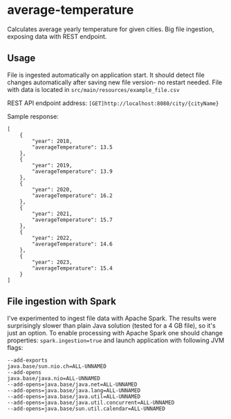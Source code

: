 # average-temperature
Calculates average yearly temperature for given cities. Big file ingestion, exposing data with REST endpoint.

## Usage

File is ingested automatically on application start. It should detect file changes automatically after saving new file version- no restart needed. File with
data is located in `src/main/resources/example_file.csv`

REST API endpoint address: `[GET]http://localhost:8080/city/{cityName}`

Sample response:

```
[
    {
        "year": 2018,
        "averageTemperature": 13.5
    },
    {
        "year": 2019,
        "averageTemperature": 13.9
    },
    {
        "year": 2020,
        "averageTemperature": 16.2
    },
    {
        "year": 2021,
        "averageTemperature": 15.7
    },
    {
        "year": 2022,
        "averageTemperature": 14.6
    },
    {
        "year": 2023,
        "averageTemperature": 15.4
    }
]
```

## File ingestion with Spark

I've experimented to ingest file data with Apache Spark. The results were surprisingly slower than plain Java solution (tested for a 4 GB file), so it's just an
option. To enable processing with Apache Spark one should change properties:
`spark.ingestion=true` and launch application with following JVM flags:

```
--add-exports
java.base/sun.nio.ch=ALL-UNNAMED
--add-opens
java.base/java.nio=ALL-UNNAMED
--add-opens=java.base/java.net=ALL-UNNAMED
--add-opens=java.base/java.lang=ALL-UNNAMED
--add-opens=java.base/java.util=ALL-UNNAMED
--add-opens=java.base/java.util.concurrent=ALL-UNNAMED
--add-opens=java.base/sun.util.calendar=ALL-UNNAMED
```
